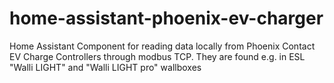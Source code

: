 # home-assistant-phoenix-ev-charger
Home Assistant Component for reading data locally from Phoenix Contact  EV Charge Controllers through modbus TCP. They are found e.g. in ESL "Walli LIGHT" and  "Walli LIGHT pro" wallboxes
